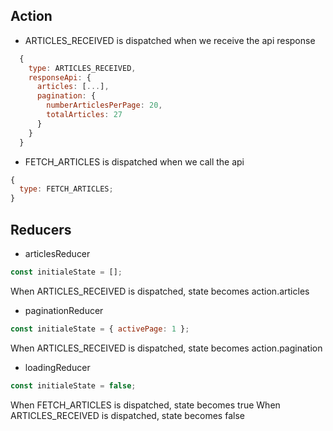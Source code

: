 ## Action

- ARTICLES_RECEIVED is dispatched when we receive the api response

```javascript
  {
    type: ARTICLES_RECEIVED,
    responseApi: {
      articles: [...],
      pagination: {
        numberArticlesPerPage: 20,
        totalArticles: 27
      }
    }
  }
```

- FETCH_ARTICLES is dispatched when we call the api

```javascript
{
  type: FETCH_ARTICLES;
}
```

## Reducers

- articlesReducer

```javascript
const initialeState = [];
```

When ARTICLES_RECEIVED is dispatched, state becomes action.articles

- paginationReducer

```javascript
const initialeState = { activePage: 1 };
```

When ARTICLES_RECEIVED is dispatched, state becomes action.pagination

- loadingReducer

```javascript
const initialeState = false;
```

When FETCH_ARTICLES is dispatched, state becomes true
When ARTICLES_RECEIVED is dispatched, state becomes false

